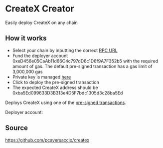 # CreateX Creator

Easily deploy CreateX on any chain

## How it works

- Select your chain by inputting the correct [RPC URL](https://chainlist.org/)
- Fund the deployer account 0xeD456e05CaAb11d66C4c797dD6c1D6f9A7F352b5 with the required amount of gas. The default pre-signed transaction has a gas limit of 3,000,000 gas
- Private key is managed [here](https://github.com/pcaversaccio/createx/discussions/61#discussioncomment-7937359)
- Click to deploy the pre-signed transaction
- The expected CreateX address should be 0xba5Ed099633D3B313e4D5F7bdc1305d3c28ba5Ed

Deploys CreateX using one of the [pre-signed transactions](https://github.com/pcaversaccio/createx/tree/main/scripts/presigned-createx-deployment-transactions).

Deployer account:  

## Source

https://github.com/pcaversaccio/createx

